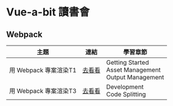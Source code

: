 # Vue-a-bit 讀書會

## Webpack
|主題|連結|學習章節|
|---|---|---|
|用 Webpack 專案渲染T1|[去看看](https://github.com/DeepJavaScript/vite-a-bit/tree/Jinwen/t1)|Getting Started<br>Asset Management<br>Output Management|
|用 Webpack 專案渲染T3|[去看看](https://github.com/DeepJavaScript/vite-a-bit/tree/Jinwen/t1)|Development<br>Code Splitting|